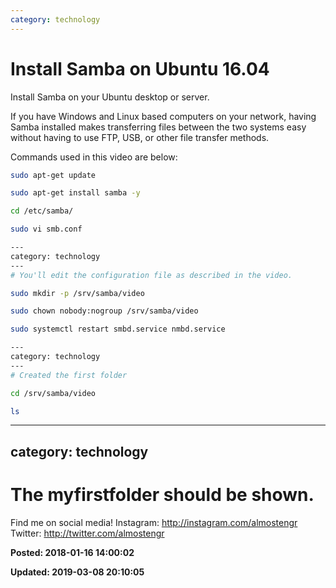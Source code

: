 ```yaml
---
category: technology
---
```

# Install Samba on Ubuntu 16.04

Install Samba on your Ubuntu desktop or server. 

If you have Windows and Linux based computers on your network, having Samba installed makes transferring files between the two systems easy without having to use FTP, USB, or other file transfer methods.


Commands used in this video are below:
``` bash
sudo apt-get update

sudo apt-get install samba -y

cd /etc/samba/

sudo vi smb.conf

---
category: technology
---
# You'll edit the configuration file as described in the video. 

sudo mkdir -p /srv/samba/video 

sudo chown nobody:nogroup /srv/samba/video 

sudo systemctl restart smbd.service nmbd.service

---
category: technology
---
# Created the first folder 

cd /srv/samba/video 

ls

``` 

---
category: technology
---
# The myfirstfolder should be shown. 


Find me on social media!
Instagram: http://instagram.com/almostengr
Twitter: http://twitter.com/almostengr

**Posted: 2018-01-16 14:00:02** 

**Updated: 2019-03-08 20:10:05** 


